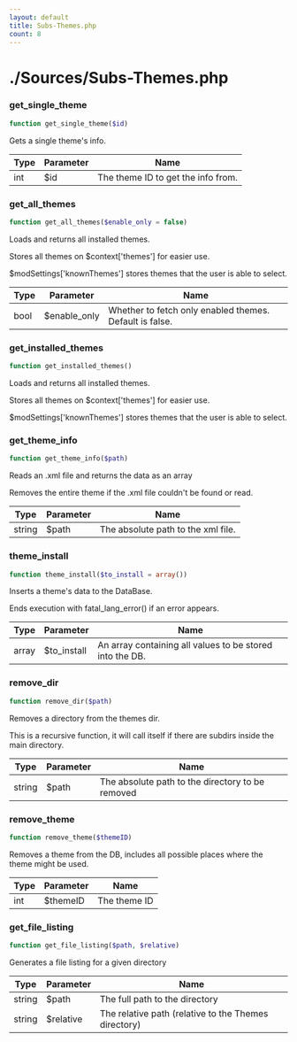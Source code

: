 ```yaml
---
layout: default
title: Subs-Themes.php
count: 8
---
```


# ./Sources/Subs-Themes.php

### get_single_theme

```php
function get_single_theme($id)
```
Gets a single theme's info.



Type|Parameter|Name
---|---|---
int|$id|The theme ID to get the info from.

### get_all_themes

```php
function get_all_themes($enable_only = false)
```
Loads and returns all installed themes.

Stores all themes on $context['themes'] for easier use.

$modSettings['knownThemes'] stores themes that the user is able to select.

Type|Parameter|Name
---|---|---
bool|$enable_only|Whether to fetch only enabled themes. Default is false.

### get_installed_themes

```php
function get_installed_themes()
```
Loads and returns all installed themes.

Stores all themes on $context['themes'] for easier use.

$modSettings['knownThemes'] stores themes that the user is able to select.


### get_theme_info

```php
function get_theme_info($path)
```
Reads an .xml file and returns the data as an array

Removes the entire theme if the .xml file couldn't be found or read.

Type|Parameter|Name
---|---|---
string|$path|The absolute path to the xml file.

### theme_install

```php
function theme_install($to_install = array())
```
Inserts a theme's data to the DataBase.

Ends execution with fatal_lang_error() if an error appears.

Type|Parameter|Name
---|---|---
array|$to_install|An array containing all values to be stored into the DB.

### remove_dir

```php
function remove_dir($path)
```
Removes a directory from the themes dir.

This is a recursive function, it will call itself if there are subdirs inside the main directory.

Type|Parameter|Name
---|---|---
string|$path|The absolute path to the directory to be removed

### remove_theme

```php
function remove_theme($themeID)
```
Removes a theme from the DB, includes all possible places where the theme might be used.



Type|Parameter|Name
---|---|---
int|$themeID|The theme ID

### get_file_listing

```php
function get_file_listing($path, $relative)
```
Generates a file listing for a given directory



Type|Parameter|Name
---|---|---
string|$path|The full path to the directory
string|$relative|The relative path (relative to the Themes directory)

